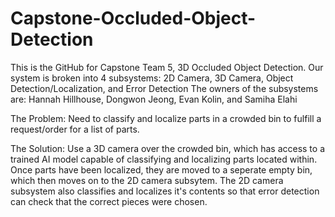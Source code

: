 # Capstone-Occluded-Object-Detection

This is the GitHub for Capstone Team 5, 3D Occluded Object Detection.
Our system is broken into 4 subsystems: 2D Camera,        3D Camera,     Object Detection/Localization, and Error Detection
The owners of the subsystems are:       Hannah Hillhouse, Dongwon Jeong, Evan Kolin,                    and Samiha Elahi

The Problem:
Need to classify and localize parts in a crowded bin to fulfill a request/order for a list of parts.

The Solution:
Use a 3D camera over the crowded bin, which has access to a trained AI model capable of classifying and localizing parts located within.
Once parts have been localized, they are moved to a seperate empty bin, which then moves on to the 2D camera subsytem.
The 2D camera subsystem also classifies and localizes it's contents so that error detection can check that the correct pieces were chosen.
